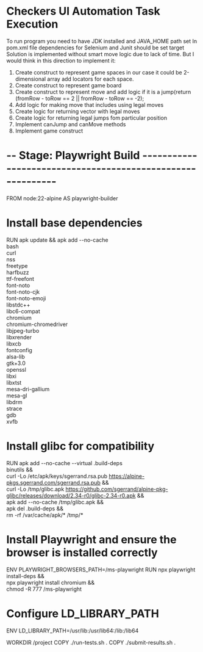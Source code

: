 Checkers UI Automation Task Execution
=============

To run program you need to have JDK installed and JAVA_HOME path set 
In pom.xml file dependencies for Selenium and Junit should be set
target
Solution is implemented without smart move logic due to lack of time.
But I would think in this direction to implement it:

1) Create construct to represent game spaces 
in our case it could be 2-dimensional array add locators for each space.
2) Create construct to represent game board
3) Create construct to represent move and add logic if it is a jump(return (fromRow - toRow == 2 || fromRow - toRow == -2);
4) Add logic for making move that includes using legal moves 
5) Create logic for returning vector with legal moves
6) Create logic for returning legal jumps fom particular position 
7) Implement canJump and canMove methods
8) Implement game construct


# -- Stage: Playwright Build -----------------------------------------------------------
FROM node:22-alpine AS playwright-builder

# Install base dependencies
RUN apk update && apk add --no-cache \
    bash \
    curl \
    nss \
    freetype \
    harfbuzz \
    ttf-freefont \
    font-noto \
    font-noto-cjk \
    font-noto-emoji \
    libstdc++ \
    libc6-compat \
    chromium \
    chromium-chromedriver \
    libjpeg-turbo \
    libxrender \
    libxcb \
    fontconfig \
    alsa-lib \
    gtk+3.0 \
    openssl \
    libxi \
    libxtst \
    mesa-dri-gallium \
    mesa-gl \
    libdrm \
    strace \
    gdb \
    xvfb

# Install glibc for compatibility
RUN apk add --no-cache --virtual .build-deps \
    binutils && \
    curl -Lo /etc/apk/keys/sgerrand.rsa.pub https://alpine-pkgs.sgerrand.com/sgerrand.rsa.pub && \
    curl -Lo /tmp/glibc.apk https://github.com/sgerrand/alpine-pkg-glibc/releases/download/2.34-r0/glibc-2.34-r0.apk && \
    apk add --no-cache /tmp/glibc.apk && \
    apk del .build-deps && \
    rm -rf /var/cache/apk/* /tmp/*

# Install Playwright and ensure the browser is installed correctly
ENV PLAYWRIGHT_BROWSERS_PATH=/ms-playwright
RUN npx playwright install-deps && \
    npx playwright install chromium && \
    chmod -R 777 /ms-playwright

# Configure LD_LIBRARY_PATH
ENV LD_LIBRARY_PATH=/usr/lib:/usr/lib64:/lib:/lib64

WORKDIR /project
COPY ./run-tests.sh .
COPY ./submit-results.sh .

